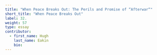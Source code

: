 ```yaml
---
title: "When Peace Breaks Out: The Perils and Promise of “Afterwar“"
short_title: "When Peace Breaks Out"
label: 32.
weight: 57
type: essay
contributor:
  - first_name: Hugh
    last_name: Eakin
    bio:
---
```

